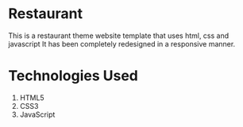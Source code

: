 # Restaurant
This is a restaurant theme website template that uses html, css and javascript It has been completely redesigned in a responsive manner.
# Technologies Used
<ol>
  <li>HTML5</li>
  <li>CSS3</li>
  <li>JavaScript</li>
</ol>
